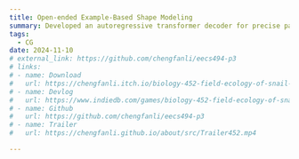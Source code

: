 ```yaml
---
title: Open-ended Example-Based Shape Modeling
summary: Developed an autoregressive transformer decoder for precise part selection, leveraging extrinsic (Gaussian mixture models) and intrinsic (surface geometric information) implicit representations from SPAGHETTI to to facilitate 3D shape generation and synthesis based on a small set of example shapes.
tags:
  - CG
date: 2024-11-10
# external_link: https://github.com/chengfanli/eecs494-p3
# links:
# - name: Download
#   url: https://chengfanli.itch.io/biology-452-field-ecology-of-snail-fungus-interaction
# - name: Devlog
#   url: https://www.indiedb.com/games/biology-452-field-ecology-of-snail-fungus-interaction
# - name: Github
#   url: https://github.com/chengfanli/eecs494-p3
# - name: Trailer
#   url: https://chengfanli.github.io/about/src/Trailer452.mp4

---
```


<!-- In this two-player asymmetric RTS game, players control Mushroom and Snail as two opposing species that aim to destroy each other in an enclosed natural environment with limited resources. Each side has unique abilities and tools to help it achieve dominance over the other.

<img src="../../about/src/CG1.png" style="width: 62%;" /><img src="../../about/src/CG2.png" style="width: 62%;" />

This game was jointly developed by Xiaoyu Liu, <a href="https://yanmeeei.github.io/portfolio/">Yanmei Wang</a>, <a href="https://yushi111.github.io/">Yushi She</a>, and me. I implemented buildings, the spit skill, the growth algorithm, the vitality system, and the skill selection mechanism.

<img src="../../about/src/show.jpg" style="width: 62%;" /> -->


